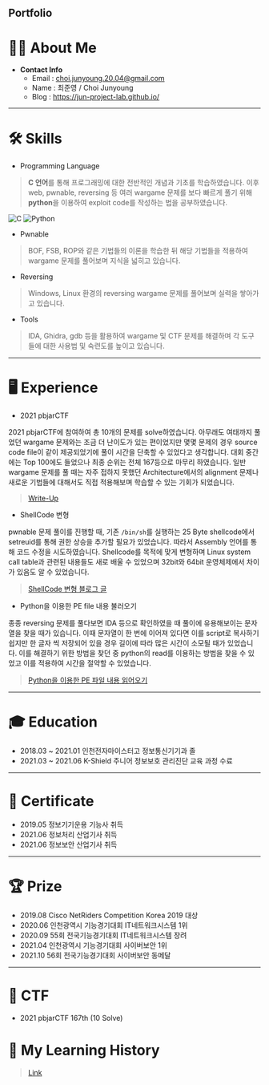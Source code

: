 Portfolio
-----------------------------

# 👨‍💻 **About Me**

- **Contact Info**
  - Email : choi.junyoung.20.04@gmail.com
  - Name : 최준영 / Choi Junyoung
  - Blog : https://jun-project-lab.github.io/

* * *

# 🛠️ **Skills**

- Programming Language

> **C 언어**를 통해 프로그래밍에 대한 전반적인 개념과 기초를 학습하였습니다. 이후 web, pwnable, reversing 등 여러 wargame 문제를 보다 빠르게 풀기 위해 **python**을 이용하여 exploit code를 작성하는 법을 공부하였습니다.

<img alt="C" src="https://img.shields.io/badge/c-%2300599C.svg?style=for-the-badge&logo=c&logoColor=white"/> <img alt="Python" src="https://img.shields.io/badge/python-%2314354C.svg?style=for-the-badge&logo=python&logoColor=white"/>

- Pwnable

> BOF, FSB, ROP와 같은 기법들의 이론을 학습한 뒤 해당 기법들을 적용하여 wargame 문제를 풀어보며 지식을 넓히고 있습니다.

- Reversing

> Windows, Linux 환경의 reversing wargame 문제를 풀어보며 실력을 쌓아가고 있습니다.

- Tools

> IDA, Ghidra, gdb 등을 활용하여 wargame 및 CTF 문제를 해결하며 각 도구들에 대한 사용법 및 숙련도를 높이고 있습니다.

* * *

# 🖥️ **Experience**

- 2021 pbjarCTF

2021 pbjarCTF에 참여하여 총 10개의 문제를 solve하였습니다. 아무래도 여태까지 풀었던 wargame 문제와는 조금 더 난이도가 있는 편이었지만 몇몇 문제의 경우 source code file이 같이 제공되었기에 풀이 시간을 단축할 수 있었다고 생각합니다.
대회 중간에는 Top 100에도 들었으나 최종 순위는 전체 167등으로 마무리 하였습니다. 일반 wargame 문제를 풀 때는 자주 접하지 못했던 Architecture에서의 alignment 문제나 새로운 기법들에 대해서도 직접 적용해보며 학습할 수 있는 기회가 되었습니다.

> [Write-Up](https://jun-project-lab.github.io/system/crypto/misc/ctf%20write-up/pbjarctf-write-up/)

- ShellCode 변형

pwnable 문제 풀이를 진행할 때, 기존 `/bin/sh`를 실행하는 25 Byte shellcode에서 setreuid를 통해 권한 상승을 추가할 필요가 있었습니다. 따라서 Assembly 언어를 통해 코드 수정을 시도하였습니다.
Shellcode를 목적에 맞게 변형하며 Linux system call table과 관련된 내용들도 새로 배울 수 있었으며 32bit와 64bit 운영체제에서 차이가 있음도 알 수 있었습니다. 

> [ShellCode 변형 블로그 글](https://jun-project-lab.github.io/system/FTZ-shellcode/)

- Python을 이용한 PE file 내용 불러오기

종종 reversing 문제를 풀다보면 IDA 등으로 확인하였을 때 풀이에 유용해보이는 문자열을 찾을 때가 있습니다. 이때 문자열이 한 번에 이어져 있다면 이를 script로 복사하기 쉽지만 한 글자 씩 저장되어 있을 경우 길이에 따라 많은 시간이 소모될 때가 있었습니다. 이를 해결하기 위한 방법을 찾던 중 python의 read를 이용하는 방법을 찾을 수 있었고 이를 적용하여 시간을 절약할 수 있었습니다.

> [Python을 이용한 PE 파일 내용 읽어오기](https://jun-project-lab.github.io/reversing/pe-reversing-with-py/)

* * *

# 🎓 **Education**

- 2018.03 ~ 2021.01 인천전자마이스터고 정보통신기기과 졸
- 2021.03 ~ 2021.06 K-Shield 주니어 정보보호 관리진단 교육 과정 수료

* * *

# 📝 **Certificate**

- 2019.05 정보기기운용 기능사 취득
- 2021.06 정보처리 산업기사 취득
- 2021.06 정보보안 산업기사 취득

* * *

# 🏆 **Prize**

- 2019.08 Cisco NetRiders Competition Korea 2019 대상
- 2020.06 인천광역시 기능경기대회 IT네트워크시스템 1위
- 2020.09 55회 전국기능경기대회 IT네트워크시스템 장려
- 2021.04 인천광역시 기능경기대회 사이버보안 1위
- 2021.10 56회 전국기능경기대회 사이버보안 동메달

* * *

# 🚩 **CTF**

- 2021 pbjarCTF 167th (10 Solve)

# 📖 **My Learning History**

> [Link](https://github.com/Jun-Project-LAB/Jun-Project-LAB.github.io#readme)
